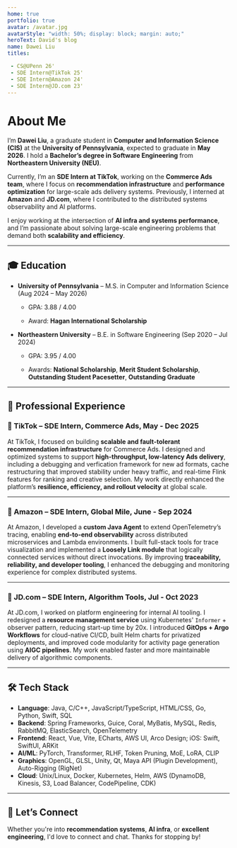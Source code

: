 ```yaml
---
home: true
portfolio: true
avatar: /avatar.jpg
avatarStyle: "width: 50%; display: block; margin: auto;"
heroText: David's blog
name: Dawei Liu
titles: 

 - CS@UPenn 26'
 - SDE Intern@TikTok 25'
 - SDE Intern@Amazon 24'
 - SDE Intern@JD.com 23'
---
```


# About Me

I’m **Dawei Liu**, a graduate student in **Computer and Information Science (CIS)** at the **University of Pennsylvania**, expected to graduate in **May 2026**. I hold a **Bachelor’s degree in Software Engineering** from **Northeastern University (NEU)**.

Currently, I’m an **SDE Intern at TikTok**, working on the **Commerce Ads team**, where I focus on **recommendation infrastructure** and **performance optimization** for large-scale ads delivery systems. Previously, I interned at **Amazon** and **JD.com**, where I contributed to the distributed systems observability and AI platforms.

I enjoy working at the intersection of **AI infra and systems performance**, and I’m passionate about solving large-scale engineering problems that demand both **scalability and efficiency**.

---

## 🎓 Education

- **University of Pennsylvania** – M.S. in Computer and Information Science (Aug 2024 – May 2026)

  - GPA: 3.88 / 4.00

  - Award: **Hagan International Scholarship**


- **Northeastern University** – B.E. in Software Engineering (Sep 2020 – Jul 2024)

  - GPA: 3.95 / 4.00

  - Awards: **National Scholarship**, **Merit Student Scholarship**, **Outstanding Student Pacesetter**, **Outstanding Graduate**


---

## 💼 Professional Experience

### 🔹 TikTok – SDE Intern, Commerce Ads, May - Dec 2025

At TikTok, I focused on building **scalable and fault-tolerant recommendation infrastructure** for Commerce Ads. I designed and optimized systems to support **high-throughput, low-latency Ads delivery**, including a debugging and verfication framework for new ad formats, cache restructuring that improved stability under heavy traffic, and real-time Flink features for ranking and creative selection. My work directly enhanced the platform’s **resilience, efficiency, and rollout velocity** at global scale.

---

### 🔹 Amazon – SDE Intern, Global Mile, June - Sep 2024

At Amazon, I developed a **custom Java Agent** to extend OpenTelemetry’s tracing, enabling **end-to-end observability** across distributed microservices and Lambda environments. I built full-stack tools for trace visualization and implemented a **Loosely Link module** that logically connected services without direct invocations. By improving **traceability, reliability, and developer tooling**, I enhanced the debugging and monitoring experience for complex distributed systems.

---

### 🔹 JD.com – SDE Intern, Algorithm Tools, Jul - Oct 2023

At JD.com, I worked on platform engineering for internal AI tooling. I redesigned a **resource management service** using Kubernetes' `Informer` + observer pattern, reducing start-up time by 20x. I introduced **GitOps + Argo Workflows** for cloud-native CI/CD, built Helm charts for privatized deployments, and improved code modularity for activity page generation using **AIGC pipelines**. My work enabled faster and more maintainable delivery of algorithmic components.

---

## 🛠️ Tech Stack

- **Language**: Java, C/C++, JavaScript/TypeScript, HTML/CSS, Go, Python, Swift, SQL
- **Backend**: Spring Frameworks, Guice, Coral, MyBatis, MySQL, Redis, RabbitMQ, ElasticSearch, OpenTelemetry
- **Frontend**: React, Vue, Vite, ECharts, AWS UI, Arco Design; iOS: Swift, SwiftUI, ARKit
- **AI/ML**: PyTorch, Transformer, RLHF, Token Pruning, MoE, LoRA, CLIP
- **Graphics**: OpenGL, GLSL, Unity, Qt, Maya API (Plugin Development), Auto-Rigging (RigNet)
- **Cloud**: Unix/Linux, Docker, Kubernetes, Helm, AWS (DynamoDB, Kinesis, S3, Load Balancer, CodePipeline, CDK)

---

## 💬 Let’s Connect

Whether you're into **recommendation systems**, **AI infra**, or **excellent engineering**, I'd love to connect and chat. Thanks for stopping by!
